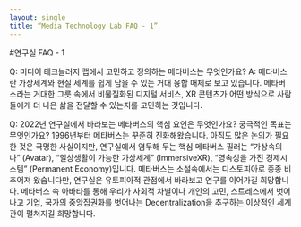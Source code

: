 ```yaml
---
layout: single
title: “Media Technology Lab FAQ - 1”
---
```


#연구실 FAQ - 1

Q: 미디어 테크놀러지 랩에서 고민하고 정의하는 메타버스는 무엇인가요?
A: 메타버스란 가상세계와 현실 세계를 쉽게 담을 수 있는 거대 융합 매체로 보고 있습니다. 메타버스라는 거대한 그릇 속에서 비물질화된 디지털 서비스, XR 콘텐츠가 어떤 방식으로 사람들에게 더 나은 삶을 전달할 수 있는지를 고민하는 것입니다.

Q: 2022년 연구실에서 바라보는 메타버스의 핵심 요인은 무엇인가요? 궁극적인 목표는 무엇인가요?
1996년부터 메타버스는 꾸준히 진화해왔습니다. 아직도 많은 논의가 필요한 것은 극명한 사실이지만, 연구실에서 염두해 두는 핵심 메타버스 필러는 “가상속의 나” (Avatar), “일상생활이 가능한 가상세계” (ImmersiveXR), “영속성을 가진 경제시스템” (Permanent Economy)입니다. 메타버스는 소설속에서는 디스토피아로 종종 비추어져 왔습니다만, 연구실은 유토피아적 관점에서 바라보고 연구를 이어가길 희망합니다. 메타버스 속 아바타를 통해 우리가 사회적 차별이나 개인의 고민, 스트레스에서 벗어나고 기업, 국가의 중앙집권화를 벗어나는 Decentralization을 추구하는 이상적인 세계관이 펼쳐지길 희망합니다.
